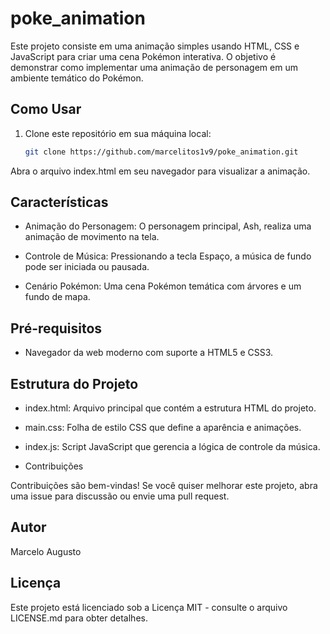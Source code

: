 # poke_animation

Este projeto consiste em uma animação simples usando HTML, CSS e JavaScript para criar uma cena Pokémon interativa. O objetivo é demonstrar como implementar uma animação de personagem em um ambiente temático do Pokémon.

## Como Usar

1. Clone este repositório em sua máquina local:

   ```bash
   git clone https://github.com/marcelitos1v9/poke_animation.git

Abra o arquivo index.html em seu navegador para visualizar a animação.

## Características

* Animação do Personagem: O personagem principal, Ash, realiza uma animação de movimento na tela.

* Controle de Música: Pressionando a tecla Espaço, a música de fundo pode ser iniciada ou pausada.

* Cenário Pokémon: Uma cena Pokémon temática com árvores e um fundo de mapa.

## Pré-requisitos

* Navegador da web moderno com suporte a HTML5 e CSS3.

## Estrutura do Projeto

* index.html: Arquivo principal que contém a estrutura HTML do projeto.
* main.css: Folha de estilo CSS que define a aparência e animações.
* index.js: Script JavaScript que gerencia a lógica de controle da música.

* Contribuições

 Contribuições são bem-vindas! Se você quiser melhorar este projeto, abra uma issue para discussão ou envie uma pull request.

## Autor
  
Marcelo Augusto

## Licença

Este projeto está licenciado sob a Licença MIT - consulte o arquivo LICENSE.md para obter detalhes.
